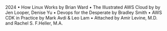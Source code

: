 2024
• How Linux Works by Brian Ward
• The Illustrated AWS Cloud by by Jen Looper, Denise Yu 
• Devops for the Desperate by Bradley Smith
• AWS CDK in Practice by Mark Avdi & Leo Lam
• Attached by Amir Levine, M.D. and Rachel S.  F.Heller, M.A.